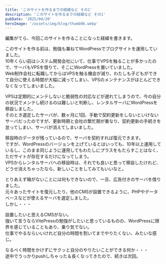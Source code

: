 ```yaml
---
title: 'このサイトを作るまでの経緯など その1'
description: 'このサイトを作るまでの経緯など その1'
pubDate: '2025/04/20'
heroImage: '/assets/img/blog/thumb06.webp'
---
```


編集がてら、今回このサイトを作ることになった経緯を書きます。

このサイトを作る前は、勉強も兼ねてWordPressでブログサイトを運用していました。<br>
10年くらい前はシステム開発会社にいて、仕事でVPSを触ることが多かったので、サーバもVPSを借りて、そこにWordPressを置いていました。<br>
Web制作会社に転職してからはVPSを触る機会が減り、わたしも子どもができて自分に使える時間が大幅に減ってしまい、VPSのメンテナンスがほとんどできなくなってしまいました。

VPSは定期的にメンテしないと脆弱性の対応などが遅れてしまうので、今の自分の状況でメンテし続けるのは難しいと判断し、レンタルサーバにWordPressを移設しました。<br>
そのとき選定したサーバが、数ヶ月に1回、手動で契約更新をしないといけないサーバだったのですが、更新時期と会社の繁忙期が重なり、契約更新の手続きを怠ってしまい、サーバが消えてしまいました。

移設時のデータが残っているので、サーバを契約すれば復元できます。<br>
ですが、WordPressのバージョンを上げているとはいっても、10年以上運用しているし、このまま同じように運用してもわたしにプラスをもたらすことはなく、ただサイトが存在するだけになってしまう。<br>
VPSからレンタルサーバへの移設時は、それでも良いと思って移設したけれど、どうせ消えちゃったなら、新しいことをしてみてもいいなと。

とりあえず箱がないことには何もできないので、一旦、広告付きのサーバを借りました。<br>
元々あったサイトを復元したり、他のCMSが設置できるように、PHPやデータベースなどが使えるサーバを選定しました。<br>
しかし・・・

設置したいと思えるCMSがない。<br>
強いて言うならVitePressの勉強がしたいと思っているものの、WordPressに限界を感じていることもあり、乗り気でない。<br>
仕事でやるならいいけれど自分の時間を割いてまでやりたくない、みたいな感じ。

なるべく時間をかけずにサクッと自分のやりたいことができる何か・・・<br>
途中でうっかりpushしちゃった＆長くなってきたので、続きは次回。
